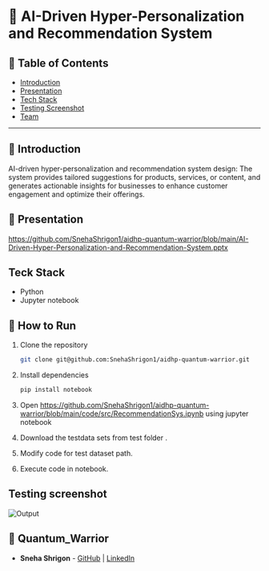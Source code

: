 # 🚀 AI-Driven Hyper-Personalization and Recommendation System


## 📌 Table of Contents
- [Introduction](#introduction)
- [Presentation](#prsentation)
- [Tech Stack](#tech-stack)
- [Testing Screenshot](#testing-screenshot)
- [Team](#team)

---

## 🎯 Introduction
AI-driven hyper-personalization and recommendation system design: The system provides tailored suggestions for products, services, or content, and generates actionable insights for businesses to enhance customer engagement and optimize their offerings.

## 🎯 Presentation
https://github.com/SnehaShrigon1/aidhp-quantum-warrior/blob/main/AI-Driven-Hyper-Personalization-and-Recommendation-System.pptx

## Teck Stack
- Python
- Jupyter notebook

## 🏃 How to Run
1. Clone the repository  
   ```sh
   git clone git@github.com:SnehaShrigon1/aidhp-quantum-warrior.git
   ```
2. Install dependencies  
   ```sh
   pip install notebook

3. Open https://github.com/SnehaShrigon1/aidhp-quantum-warrior/blob/main/code/src/RecommendationSys.ipynb using jupyter notebook

4. Download the testdata sets from test folder .

5. Modify code for test dataset path.

6. Execute code in notebook.


## Testing screenshot

![Output](https://github.com/user-attachments/assets/d8a89c7b-b2b9-4840-92b0-8503eeac9d7a)


## 👥 Quantum_Warrior
- **Sneha Shrigon** - [GitHub](#) | [LinkedIn](#)
